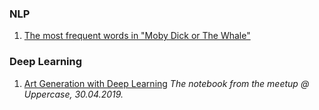 ### NLP
1. [The most frequent words in "Moby Dick or The Whale"](https://github.com/ekaterinakuzmina/Project-templates/blob/master/NLP%20projects/word_frequency_in_moby_dick.ipynb)

### Deep Learning
1. [Art Generation with Deep Learning](https://github.com/ekaterinakuzmina/Project-templates/blob/master/StyleTransferWorkshop_Uppercase_WIT.ipynb) *The notebook from the meetup @ Uppercase, 30.04.2019.*
